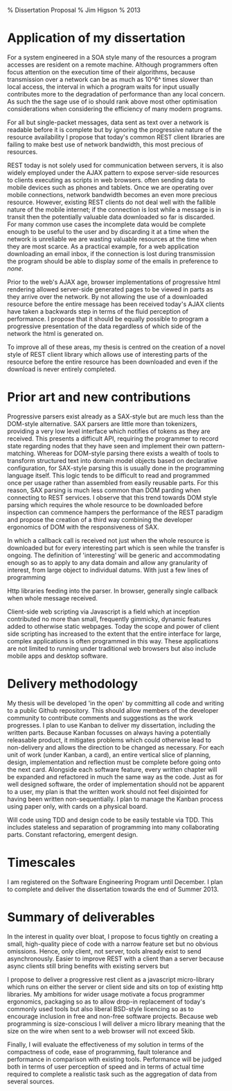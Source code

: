 % Dissertation Proposal
% Jim Higson
% 2013

Application of my dissertation
==============================

For a system engineered in a SOA style many of the resources a program
accesses are resident on a remote machine. Although programmers often
focus attention on the execution time of their algorithms, because
transmission over a network can be as much as 10^6^ times slower than
local access, the interval in which a program waits for input usually
contributes more to the degradation of performance than any local
concern. As such the the sage use of io should rank above most other
optimisation considerations when considering the efficiency of many
modern programs.

For all but single-packet messages, data sent as text over a network is
readable before it is complete but by ignoring the progressive nature of
the resource availability I propose that today's common REST client
libraries are failing to make best use of network bandwidth, this most
precious of resources.

REST today is not solely used for communication between servers, it is
also widely employed under the AJAX pattern to expose server-side
resources to clients executing as scripts in web browsers. often sending
data to mobile devices such as phones and tablets. Once we are operating
over mobile connections, network bandwidth becomes an even more precious
resource. However, existing REST clients do not deal well with the
fallible nature of the mobile internet; if the connection is lost while
a message is in transit then the potentially valuable data downloaded so
far is discarded. For many common use cases the incomplete data would be
complete enough to be useful to the user and by discarding it at a time
when the network is unreliable we are wasting valuable resources at the
time when they are most scarce. As a practical example, for a web
application downloading an email inbox, if the connection is lost during
transmission the program should be able to display *some* of the emails
in preference to *none*.

Prior to the web's AJAX age, browser implementations of progressive html
rendering allowed server-side generated pages to be viewed in parts as
they arrive over the network. By not allowing the use of a downloaded
resource before the entire message has been received today's AJAX
clients have taken a backwards step in terms of the fluid perception of
performance. I propose that it should be equally possible to program a
progressive presentation of the data regardless of which side of the
network the html is generated on.

To improve all of these areas, my thesis is centred on the creation of a
novel style of REST client library which allows use of interesting parts
of the resource before the entire resource has been downloaded and even
if the download is never entirely completed.

Prior art and new contributions
===============================

Progressive parsers exist already as a SAX-style but are much less than
the DOM-style alternative. SAX parsers are little more than tokenizers,
providing a very low level interface which notifies of tokens as they
are received. This presents a difficult API, requiring the programmer to
record state regarding nodes that they have seen and implement their own
pattern-matching. Whereas for DOM-style parsing there exists a wealth of
tools to transform structured text into domain model objects based on
declarative configuration, for SAX-style parsing this is usually done in
the programming language itself. This logic tends to be difficult to
read and programmed once per usage rather than assembled from easily
reusable parts. For this reason, SAX parsing is much less common than
DOM parding when connecting to REST services. I observe that this trend
towards DOM style parsing which requires the whole resource to be
downloaded before inspection can commence hampers the performance of the
REST paradigm and propose the creation of a third way combining the
developer ergonomics of DOM with the responsiveness of SAX.

In which a callback call is received not just when the whole resource is
downloaded but for every interesting part which is seen while the
transfer is ongoing. The definition of 'interesting' will be generic and
accommodating enough so as to apply to any data domain and allow any
granularity of interest, from large object to individual datums. With
just a few lines of programming

Http libraries feeding into the parser. In browser, generally single
callback when whole message received.

Client-side web scripting via Javascript is a field which at inception
contributed no more than small, frequently gimmicky, dynamic features
added to otherwise static webpages. Today the scope and power of client
side scripting has increased to the extent that the entire interface for
large, complex applications is often programmed in this way. These
applications are not limited to running under traditional web browsers
but also include mobile apps and desktop software.

Delivery methodology
====================

My thesis will be developed 'in the open' by committing all code and
writing to a public Github repository. This should allow members of the
developer community to contribute comments and suggestions as the work
progresses. I plan to use Kanban to deliver my dissertation, including
the written parts. Because Kanban focusses on always having a
potentially releasable product, it mitigates problems which could
otherwise lead to non-delivery and allows the direction to be changed as
necessary. For each unit of work (under Kanban, a card), an entire
vertical slice of planning, design, implementation and reflection must
be complete before going onto the next card. Alongside each software
feature, every written chapter will be expanded and refactored in much
the same way as the code. Just as for well designed software, the order
of implementation should not be apparent to a user, my plan is that the
written work should not feel disjointed for having been written
non-sequentially. I plan to manage the Kanban process using paper only,
with cards on a physical board.

Will code using TDD and design code to be easily testable via TDD. This
includes stateless and separation of programming into many collaborating
parts. Constant refactoring, emergent design.

Timescales
==========

I am registered on the Software Engineering Program until December. I
plan to complete and deliver the dissertation towards the end of Summer
2013.

Summary of deliverables
=======================

In the interest in quality over bloat, I propose to focus tightly on
creating a small, high-quality piece of code with a narrow feature set
but no obvious omissions. Hence, only client, not server, tools already
exist to send asynchronously. Easier to improve REST with a client than
a server because async clients still bring benefits with existing
servers but

I propose to deliver a progressive rest client as a javascript
micro-library which runs on either the server or client side and sits on
top of existing http libraries. My ambitions for wider usage motivate a
focus programmer ergonomics, packaging so as to allow drop-in
replacement of today's commonly used tools but also liberal BSD-style
licencing so as to encourage inclusion in free and non-free software
projects. Because web programming is size-conscious I will deliver a
micro library meaning that the size on the wire when sent to a web
browser will not exceed 5kib.

Finally, I will evaluate the effectiveness of my solution in terms of
the compactness of code, ease of programming, fault tolerance and
performance in comparison with existing tools. Performance will be
judged both in terms of user perception of speed and in terms of actual
time required to complete a realistic task such as the aggregation of
data from several sources.
